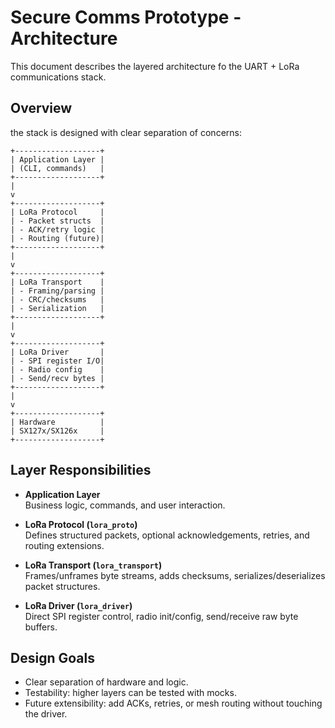 # Secure Comms Prototype - Architecture

This document describes the layered architecture fo the UART + LoRa communications stack.

## Overview

the stack is designed with clear separation of concerns:
```plaintext
+-------------------+
| Application Layer |
| (CLI, commands)   |
+-------------------+
|
v
+-------------------+
| LoRa Protocol     |
| - Packet structs  |
| - ACK/retry logic |
| - Routing (future)|
+-------------------+
|
v
+-------------------+
| LoRa Transport    |
| - Framing/parsing |
| - CRC/checksums   |
| - Serialization   |
+-------------------+
|
v
+-------------------+
| LoRa Driver       |
| - SPI register I/O|
| - Radio config    |
| - Send/recv bytes |
+-------------------+
|
v
+-------------------+
| Hardware          |
| SX127x/SX126x     |
+-------------------+
```

## Layer Responsibilities

- **Application Layer**  
  Business logic, commands, and user interaction.

- **LoRa Protocol (`lora_proto`)**  
  Defines structured packets, optional acknowledgements, retries, and routing extensions.

- **LoRa Transport (`lora_transport`)**  
  Frames/unframes byte streams, adds checksums, serializes/deserializes packet structures.

- **LoRa Driver (`lora_driver`)**  
  Direct SPI register control, radio init/config, send/receive raw byte buffers.

## Design Goals

- Clear separation of hardware and logic.
- Testability: higher layers can be tested with mocks.
- Future extensibility: add ACKs, retries, or mesh routing without touching the driver.